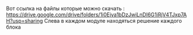 Вот ссылка на файлы которые можно скачать :
https://drive.google.com/drive/folders/1i0Ejya1bDzJwiLnDI6G1iRjV4TJxp7AH?usp=sharing
Слева в каждом модуле находяться решение каждого блока
